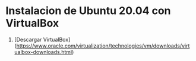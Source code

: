 # Instalacion de Ubuntu 20.04 con VirtualBox

1.  [Descargar VirtualBox] (https://www.oracle.com/virtualization/technologies/vm/downloads/virtualbox-downloads.html) 
